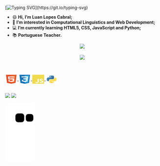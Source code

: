 [![Typing SVG](https://readme-typing-svg.herokuapp.com/?color=F8F8FF&size=28&center=true&vCenter=true&width=1000&lines=Ol%C3%A1,+Meu+Nome+%C3%A9+Luan+Lopes+Cabral;Tenho+23+Anos;)](https://git.io/typing-svg)

- 😄 **Hi, I’m Luan Lopes Cabral;**
- 👀 **I’m interested in Computational Linguistics and Web Development;**
- 💻 **I’m currently learning HTML5, CSS, JavaScript and Python;**
- 📚 **Portuguese Teacher.**



<div align="center">
  <a href="https://github.com/lulkabral">
  <img height="130em" src="https://github-readme-stats.vercel.app/api?username=lulkabral&show_icons=true&theme=dark&include_all_commits=true&count_private=true"/>
   <br>
    <br>
  <img height="130em" src="https://github-readme-stats.vercel.app/api/top-langs/?username=lulkabral&layout=compact&langs_count=7&theme=dark"/>
</div>
<div>




</div>
  
  ##
 
<div> 
 
<div 
<div style="display: inline_block"><br>
<img align="center" alt="Luan-HTML" height="30" width="40" src="https://raw.githubusercontent.com/devicons/devicon/master/icons/html5/html5-original.svg">
<img align="center" alt="Luan-CSS" height="30" width="40" src="https://raw.githubusercontent.com/devicons/devicon/master/icons/css3/css3-original.svg">
<img align="center" alt="Luan-Js" height="30" width="40" src="https://raw.githubusercontent.com/devicons/devicon/master/icons/javascript/javascript-plain.svg">
<img align="center" alt="Luan-Python" height="30" width="40" src="https://raw.githubusercontent.com/devicons/devicon/master/icons/python/python-original.svg">
</div>

</div>
  
  ##
 
<div> 
<div 
<a href = "mailto:luankabral1504@gmail.com"><img src="https://img.shields.io/badge/-Gmail-%23333?style=for-the-badge&logo=gmail&logoColor=white" target="_blank"></a>
<a href="https://www.linkedin.com/in/luan-lopes-cabral-66b416244/" target="_blank"><img src="https://img.shields.io/badge/-LinkedIn-%230077B5?style=for-the-badge&logo=linkedin&logoColor=white" target="_blank"></a>
</div>

![Snake animation](https://github.com/rafaballerini/rafaballerini/blob/output/github-contribution-grid-snake.svg)
<!---
lulkabral/lulkabral is a ✨ special ✨ repository because its `README.md` (this file) appears on your GitHub profile.
You can click the Preview link to take a look at your changes.
--->
 
